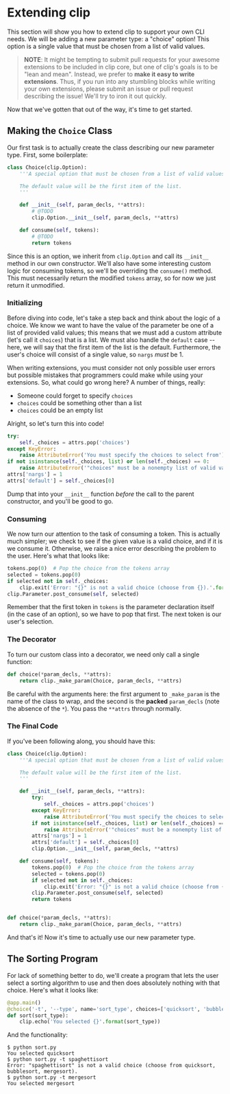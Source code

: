 # Extending clip

This section will show you how to extend clip to support your own CLI needs. We will be adding a new parameter type: a "choice" option! This option is a single value that must be chosen from a list of valid values.

> **NOTE**: It might be tempting to submit pull requests for your awesome extensions to be included in clip core, but one of clip's goals is to be "lean and mean". Instead, we prefer to **make it easy to write extensions**. Thus, if you run into any stumbling blocks while writing your own extensions, please submit an issue or pull request describing the issue! We'll try to iron it out quickly.

Now that we've gotten that out of the way, it's time to get started.

## Making the `Choice` Class

Our first task is to actually create the class describing our new parameter type. First, some boilerplate:

```python
class Choice(clip.Option):
	'''A special option that must be chosen from a list of valid values.

	The default value will be the first item of the list.
	'''

	def __init__(self, param_decls, **attrs):
		# @TODO
		clip.Option.__init__(self, param_decls, **attrs)

	def consume(self, tokens):
		# @TODO
		return tokens
```

Since this is an option, we inherit from `clip.Option` and call its `__init__` method in our own constructor. We'll also have some interesting custom logic for consuming tokens, so we'll be overriding the `consume()` method. This must necessarily return the modified `tokens` array, so for now we just return it unmodified.

### Initializing

Before diving into code, let's take a step back and think about the logic of a choice. We know we want to have the value of the parameter be one of a list of provided valid values; this means that we must add a custom attribute (let's call it `choices`) that is a list. We must also handle the `default` case -- here, we will say that the first item of the list is the default. Furthermore, the user's choice will consist of a single value, so `nargs` *must* be 1.

When writing extensions, you must consider not only possible user errors but possible mistakes that programmers could make while using your extensions. So, what could go wrong here? A number of things, really:

- Someone could forget to specify `choices`
- `choices` could be something other than a list
- `choices` could be an empty list

Alright, so let's turn this into code!

```python
try:
	self._choices = attrs.pop('choices')
except KeyError:
	raise AttributeError('You must specify the choices to select from')
if not isinstance(self._choices, list) or len(self._choices) == 0:
	raise AttributeError('"choices" must be a nonempty list of valid values')
attrs['nargs'] = 1
attrs['default'] = self._choices[0]
```

Dump that into your `__init__` function *before* the call to the parent constructor, and you'll be good to go.

### Consuming

We now turn our attention to the task of consuming a token. This is actually much simpler; we check to see if the given value is a valid choice, and if it is we consume it. Otherwise, we raise a nice error describing the problem to the user. Here's what that looks like:

```python
tokens.pop(0)  # Pop the choice from the tokens array
selected = tokens.pop(0)
if selected not in self._choices:
	clip.exit('Error: "{}" is not a valid choice (choose from {}).'.format(selected, ', '.join(self._choices)), True)
clip.Parameter.post_consume(self, selected)
```

Remember that the first token in `tokens` is the parameter declaration itself (in the case of an option), so we have to pop that first. The next token is our user's selection.

### The Decorator

To turn our custom class into a decorator, we need only call a single function:

```python
def choice(*param_decls, **attrs):
	return clip._make_param(Choice, param_decls, **attrs)
```

Be careful with the arguments here: the first argument to `_make_param` is the name of the class to wrap, and the second is the **packed** `param_decls` (note the absence of the `*`). You pass the `**attrs` through normally.

### The Final Code

If you've been following along, you should have this:

```python
class Choice(clip.Option):
	'''A special option that must be chosen from a list of valid values.

	The default value will be the first item of the list.
	'''

	def __init__(self, param_decls, **attrs):
		try:
			self._choices = attrs.pop('choices')
		except KeyError:
			raise AttributeError('You must specify the choices to select from')
		if not isinstance(self._choices, list) or len(self._choices) == 0:
			raise AttributeError('"choices" must be a nonempty list of valid values')
		attrs['nargs'] = 1
		attrs['default'] = self._choices[0]
		clip.Option.__init__(self, param_decls, **attrs)

	def consume(self, tokens):
		tokens.pop(0)  # Pop the choice from the tokens array
		selected = tokens.pop(0)
		if selected not in self._choices:
			clip.exit('Error: "{}" is not a valid choice (choose from {}).'.format(selected, ', '.join(self._choices)), True)
		clip.Parameter.post_consume(self, selected)
		return tokens


def choice(*param_decls, **attrs):
	return clip._make_param(Choice, param_decls, **attrs)
```

And that's it! Now it's time to actually use our new parameter type.

## The Sorting Program

For lack of something better to do, we'll create a program that lets the user select a sorting algorithm to use and then does absolutely nothing with that choice. Here's what it looks like:

```python
@app.main()
@choice('-t', '--type', name='sort_type', choices=['quicksort', 'bubblesort', 'mergesort'])
def sort(sort_type):
	clip.echo('You selected {}'.format(sort_type))
```

And the functionality:

```
$ python sort.py 
You selected quicksort
$ python sort.py -t spaghettisort
Error: "spaghettisort" is not a valid choice (choose from quicksort, bubblesort, mergesort).
$ python sort.py -t mergesort
You selected mergesort
```
